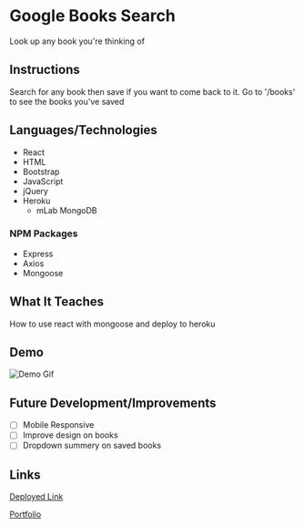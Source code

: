 # Google Books Search
Look up any book you're thinking of

## Instructions
Search for any book then save if you want to come back to it. Go to '/books' to see the books you've saved

## Languages/Technologies 
* React
* HTML
* Bootstrap
* JavaScript
* jQuery
* Heroku
  * mLab MongoDB

### NPM Packages
* Express
* Axios
* Mongoose

## What It Teaches
How to use react with mongoose and deploy to heroku

## Demo
![Demo Gif](client/public/googleDemo.gif)

## Future Development/Improvements
- [ ] Mobile Responsive
- [ ] Improve design on books
- [ ] Dropdown summery on saved books

## Links
[Deployed Link](https://googlebookssearch-lmb.herokuapp.com/)

[Portfolio](https://lmboyle.github.io/)
